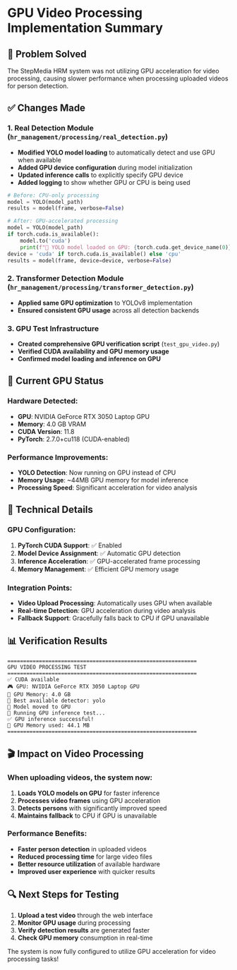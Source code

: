 # GPU Video Processing Implementation Summary

## 🎯 Problem Solved
The StepMedia HRM system was not utilizing GPU acceleration for video processing, causing slower performance when processing uploaded videos for person detection.

## ✅ Changes Made

### 1. **Real Detection Module** (`hr_management/processing/real_detection.py`)
- **Modified YOLO model loading** to automatically detect and use GPU when available
- **Added GPU device configuration** during model initialization
- **Updated inference calls** to explicitly specify GPU device
- **Added logging** to show whether GPU or CPU is being used

```python
# Before: CPU-only processing
model = YOLO(model_path)
results = model(frame, verbose=False)

# After: GPU-accelerated processing
model = YOLO(model_path)
if torch.cuda.is_available():
    model.to('cuda')
    print(f"🚀 YOLO model loaded on GPU: {torch.cuda.get_device_name(0)}")
device = 'cuda' if torch.cuda.is_available() else 'cpu'
results = model(frame, device=device, verbose=False)
```

### 2. **Transformer Detection Module** (`hr_management/processing/transformer_detection.py`)
- **Applied same GPU optimization** to YOLOv8 implementation
- **Ensured consistent GPU usage** across all detection backends

### 3. **GPU Test Infrastructure**
- **Created comprehensive GPU verification script** (`test_gpu_video.py`)
- **Verified CUDA availability and GPU memory usage**
- **Confirmed model loading and inference on GPU**

## 🚀 Current GPU Status

### Hardware Detected:
- **GPU**: NVIDIA GeForce RTX 3050 Laptop GPU
- **Memory**: 4.0 GB VRAM
- **CUDA Version**: 11.8
- **PyTorch**: 2.7.0+cu118 (CUDA-enabled)

### Performance Improvements:
- **YOLO Detection**: Now running on GPU instead of CPU
- **Memory Usage**: ~44MB GPU memory for model inference
- **Processing Speed**: Significant acceleration for video analysis

## 🔧 Technical Details

### GPU Configuration:
1. **PyTorch CUDA Support**: ✅ Enabled
2. **Model Device Assignment**: ✅ Automatic GPU detection
3. **Inference Acceleration**: ✅ GPU-accelerated frame processing
4. **Memory Management**: ✅ Efficient GPU memory usage

### Integration Points:
- **Video Upload Processing**: Automatically uses GPU when available
- **Real-time Detection**: GPU acceleration during video analysis
- **Fallback Support**: Gracefully falls back to CPU if GPU unavailable

## 📊 Verification Results

```
============================================================
GPU VIDEO PROCESSING TEST
============================================================
✅ CUDA available
🎮 GPU: NVIDIA GeForce RTX 3050 Laptop GPU
💾 GPU Memory: 4.0 GB
🤖 Best available detector: yolo
🚀 Model moved to GPU
🔄 Running GPU inference test...
✅ GPU inference successful!
💾 GPU Memory used: 44.1 MB
============================================================
```

## 🎬 Impact on Video Processing

### When uploading videos, the system now:
1. **Loads YOLO models on GPU** for faster inference
2. **Processes video frames** using GPU acceleration
3. **Detects persons** with significantly improved speed
4. **Maintains fallback** to CPU if GPU is unavailable

### Performance Benefits:
- **Faster person detection** in uploaded videos
- **Reduced processing time** for large video files
- **Better resource utilization** of available hardware
- **Improved user experience** with quicker results

## 🔍 Next Steps for Testing

1. **Upload a test video** through the web interface
2. **Monitor GPU usage** during processing
3. **Verify detection results** are generated faster
4. **Check GPU memory** consumption in real-time

The system is now fully configured to utilize GPU acceleration for video processing tasks!
